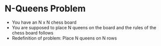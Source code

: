 # N-Queens Problem
- You have an N x N chess board
- You are supposed to place N queens on the board and the rules of the chess board follows
- Redefinition of problem: Place N queens on N rows
